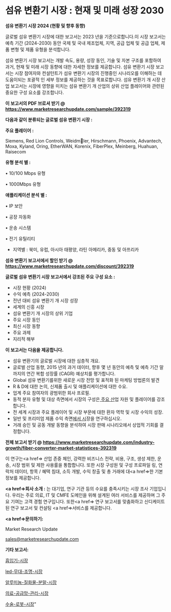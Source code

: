 # 섬유 변환기 시장 : 현재 및 미래 성장 2030

<strong>섬유 변환기 시장 2024 (현황 및 향후 동향)</strong>

글로벌 섬유 변환기 시장에 대한 보고서는 2023 년을 기준으로합니다.이 시장 보고서는 예측 기간 (2024-2030) 동안 국제 및 국내 제조업체, 지역, 공급 업체 및 공급 업체, 제품 변형 및 제품 유형을 분석합니다.

섬유 변환기 시장 보고서는 개발 속도, 용량, 성장 동인, 기술 및 자본 구조를 포함하여 과거, 현재 및 미래 시장 동향에 대한 자세한 정보를 제공합니다. 섬유 변환기 시장 보고서는 시장 참여자와 컨설턴트가 섬유 변환기 시장의 진행중인 시나리오를 이해하는 데 도움이되는 포괄적 인 세부 정보를 제공하는 것을 목표로합니다. 섬유 변환기 개 시장 산업 보고서는 시장에 영향을 미치는 섬유 변환기 개 산업의 상위 산업 플레이어와 관련된 중요한 구성 요소를 강조합니다.



<strong>이 보고서의 PDF 브로셔 받기 @ <a href=https://www.marketresearchupdate.com/sample/392319>https://www.marketresearchupdate.com/sample/392319</a></strong>



<strong>다음과 같이 분류되는 글로벌 섬유 변환기 시장 :</strong>



<strong>주요 플레이어 :</strong>

Siemens, Red Lion Controls, Weidmler, Hirschmann, Phoenix, Advantech, Moxa, Kyland, Oring, EtherWAN, Korenix, FiberPlex, Meinberg, Huahuan, Raisecom



<strong>유형 분석 별 :</strong>

• 10/100 Mbps 유형

• 1000Mbps 유형



<strong>애플리케이션 분석 별 :</strong>

• IP 보안

• 공장 자동화

• 운송 시스템

• 전기 유틸리티

<ul>
  <li>지역별 : 북미, 유럽, 아시아 태평양, 라틴 아메리카, 중동 및 아프리카</li>
</ul>


<strong>섬유 변환기 보고서에서 할인 받기 @ <a href=https://www.marketresearchupdate.com/discount/392319>https://www.marketresearchupdate.com/discount/392319</a></strong>



<strong>글로벌 섬유 변환기 시장 보고서에서 강조된 주요 구성 요소 :</strong>
<ul>
  <li>시장 현황 (2024)</li>
  <li>수익 예측 (2024-2030)</li>
  <li>전년 대비 섬유 변환기 개 시장 성장</li>
  <li>세계의 신흥 시장</li>
  <li>섬유 변환기 개 시장의 상위 기업</li>
  <li>주요 시장 동인</li>
  <li>최신 시장 동향</li>
  <li>주요 과제</li>
  <li>지리적 해부</li>
</ul>


<strong>이 보고서는 다음을 제공합니다.</strong>
<ul>
  <li>섬유 변환기의 글로벌 시장에 대한 심층적 개요.</li>
  <li>글로벌 산업 동향, 2015 년의 과거 데이터, 향후 몇 년 동안의 예측 및 예측 기간 말까지의 연간 복합 성장률 (CAGR) 예상치를 평가합니다.</li>
  <li>Global 섬유 변환기를위한 새로운 시장 전망 및 표적화 된 마케팅 방법론의 발견</li>
  <li>R &amp; D에 대한 논의, 신제품 출시 및 애플리케이션에 대한 수요.</li>
  <li>업계 주요 참여자의 광범위한 회사 프로필.</li>
  <li>동적 분자 유형 및 대상 측면에서 시장의 구성은<a href=> 주요 산</a>업 자원 및 플레이어를 강조합니다.</li>
  <li>전 세계 시장과 주요 플레이어 및 시장 부문에 대한 환자 역학 및 시장 수익의 성장.</li>
  <li>일반 및 프리미엄 제품 수익 측면<a href=>에서 시</a>장을 연구하십시오.</li>
  <li>거래 승인 및 공동 개발 동향을 분석하여 시장 판매 시나리오에서 상업적 기회를 결정합니다.</li>
</ul>



<strong>전체 보고서 받기 @ <a href=https://www.marketresearchupdate.com/industry-growth/fiber-converter-market-statistices-392319>https://www.marketresearchupdate.com/industry-growth/fiber-converter-market-statistices-392319</a></strong>

이 연구는<a href=> 산업 존중</a> 체인, 강력한 비즈니스 전략, 비용, 구조, 생성 제한, 운송, 시장 범위 및 제한 사용률을 통합합니다. 또한 시장 구성원 및 구성 프로파일 링, 연락처 데이터, 항목 / 혜택 침대, 소득 개발, 수익 창출 및 총 거래에 대<a href=>한 기본 </a>정보를 제공합니다.



<strong><a href=>회사 소</a>개 :</strong>
는 대기업, 연구 기관 등의 수요를 충족시키는 시장 조사 기업입니다. 우리는 주로 의료, IT 및 CMFE 도메인을 위해 설계된 여러 서비스를 제공하며 그 주요 기여는 고객 경험 연구입니다. 또한<a href=> 연구 보</a>고서를 맞춤화하고 신디케이트 된 연구 보고서 및 컨설팅 <a href=>서비스</a>를 제공합니다.



<strong><a href=>문의하기:</a></strong>

Market Research Update

sales@marketresearchupdate.com



<strong>기타 보고서:</strong>

<a href=https://www.linkedin.com/pulse/흡입기-시장-세분화-연구-및-목표-고객2029년-market-matrix-musings-analysis/>흡입기-시장</a>

<a href=https://www.linkedin.com/pulse/led-무대-조명-시장-경쟁-분석-및-성장-잠재력-2029-trend-tracking-tips-360-analysis-vrrsf/>led-무대-조명-시장</a>

<a href=https://www.linkedin.com/pulse/알루미늄-질화물-분말-시장-진입-전략-및-위험-평가2029년-trendsetters-talk-360-analysis-r57pf/>알루미늄-질화물-분말-시장</a>

<a href=https://www.linkedin.com/pulse/의료-공급망-관리-시장-동향-및-성장-전망-data-dive-diaries-24-analysis-dl7mf/>의료-공급망-관리-시장</a>

<a href=https://www.linkedin.com/pulse/수술-로봇-시장-현재-및-미래-성장-2030-data-dive-diaries-24-analysis-wamof/>수술-로봇-시장</a>"
